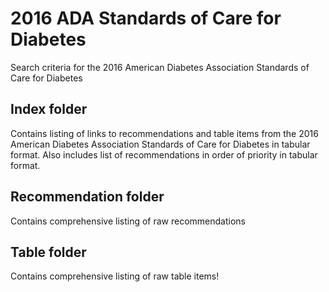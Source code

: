 # 2016 ADA Standards of Care for Diabetes
Search criteria for the 2016 American Diabetes Association Standards of Care for Diabetes

## Index folder
Contains listing of links to recommendations and table items from the 2016 American Diabetes Association Standards of Care for Diabetes in tabular format. Also includes list of recommendations in order of priority in tabular format.

## Recommendation folder
Contains comprehensive listing of raw recommendations

## Table folder
Contains comprehensive listing of raw table items!
